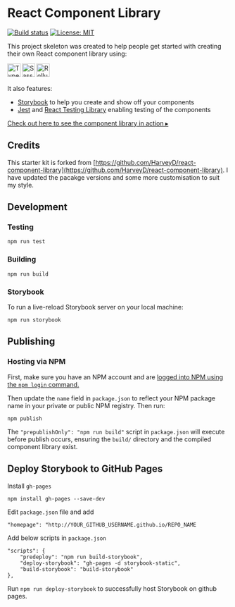 # React Component Library

[![Build status](https://badge.buildkite.com/90ff98db996bb137c5be1bdce666c4b1ce68a25b17af0a6a04.svg?branch=master)](https://buildkite.com/harvey/react-component-library)
[![License: MIT](https://img.shields.io/badge/License-MIT-green.svg)](https://opensource.org/licenses/MIT)

This project skeleton was created to help people get started with creating their own React component library using:

  <img align="left" alt="TypeScript" width="30px" src="https://user-images.githubusercontent.com/6031883/144184752-6ed32b67-f687-4801-a156-e066af43362d.png" />
  <img align="left" alt="Sass" width="30px" src="https://user-images.githubusercontent.com/6031883/144184606-e6080dc1-c0e5-4cff-960e-0327e1bea58e.png" />
  <img align="left" alt="Rollup" width="30px" src="https://user-images.githubusercontent.com/6031883/144184830-bb3a4c0d-0d83-4a52-860a-ba94dfb7460f.png" />


<br />
<br />

It also features:

- [Storybook](https://storybook.js.org/) to help you create and show off your components
- [Jest](https://jestjs.io/) and [React Testing Library](https://github.com/testing-library/react-testing-library) enabling testing of the components

[Check out here to see the component library in action ▸](https://manisuec.github.io/ts-react-lib-starter/)


## Credits

This starter kit is forked from [https://github.com/HarveyD/react-component-library](https://github.com/HarveyD/react-component-library). 
I have updated the pacakge versions and some more customisation to suit my style.


## Development

### Testing

```
npm run test
```

### Building

```
npm run build
```

### Storybook

To run a live-reload Storybook server on your local machine:

```
npm run storybook
```

## Publishing

### Hosting via NPM

First, make sure you have an NPM account and are [logged into NPM using the `npm login` command.](https://docs.npmjs.com/creating-a-new-npm-user-account)

Then update the `name` field in `package.json` to reflect your NPM package name in your private or public NPM registry. Then run:

```
npm publish
```

The `"prepublishOnly": "npm run build"` script in `package.json` will execute before publish occurs, ensuring the `build/` directory and the compiled component library exist.


## Deploy Storybook to GitHub Pages

Install `gh-pages`

`npm install gh-pages --save-dev`

Edit `package.json` file and add 

`"homepage": "http://YOUR_GITHUB_USERNAME.github.io/REPO_NAME`

Add below scripts in `package.json` 

```
"scripts": {
    "predeploy": "npm run build-storybook",
    "deploy-storybook": "gh-pages -d storybook-static",
    "build-storybook": "build-storybook"
},
```

Run `npm run deploy-storybook` to successfully host Storybook on github pages. 